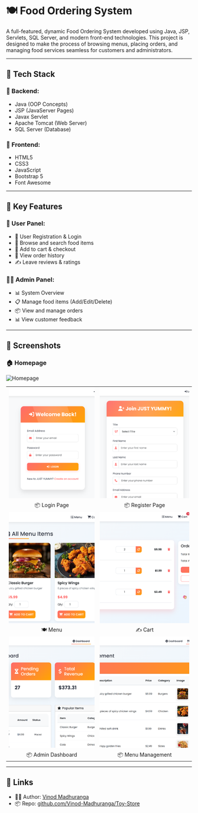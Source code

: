 # 🍽️ Food Ordering System

A full-featured, dynamic Food Ordering System developed using Java, JSP, Servlets, SQL Server, and modern front-end technologies. This project is designed to make the process of browsing menus, placing orders, and managing food services seamless for customers and administrators.

---

## 🚀 Tech Stack

### 🔧 Backend:
- Java (OOP Concepts)
- JSP (JavaServer Pages)
- Javax Servlet
- Apache Tomcat (Web Server)
- SQL Server (Database)

### 🎨 Frontend:
- HTML5
- CSS3
- JavaScript
- Bootstrap 5
- Font Awesome

---

## 📌 Key Features

### 👥 User Panel:
- 🔐 User Registration & Login
- 🍔 Browse and search food items
- 🛒 Add to cart & checkout
- 🧾 View order history
- ✍️ Leave reviews & ratings

### 🧑‍💼 Admin Panel:
- 📊 System Overview
- 📋 Manage food items (Add/Edit/Delete)
- 📦 View and manage orders
- 📊 View customer feedback

---

## 📸 Screenshots

### 🏠 Homepage
![Homepage](images/index.png)

<table>
  <tr>
    <td><img src="images/userlogin.png" style="width: 500px; height: 300px; object-fit: cover;"></td>
    <td><img src="images/userregister.png" style="width: 500px; height: 300px; object-fit: cover;"></td>
  </tr>
  <tr>
    <td align="center">📦 Login Page</td>
    <td align="center">📦 Register Page</td>
  </tr>
  <tr>
    <td><img src="images/menu.png" style="width: 500px; height: 300px; object-fit: cover;"></td>
    <td><img src="images/cart.png" style="width: 500px; height: 300px; object-fit: cover;"></td>
  </tr>
  <tr>
    <td align="center">🍽️ Menu</td>
    <td align="center">✍️ Cart</td>
  </tr>
    <tr>
    <td><img src="images/admindashboard.png" style="width: 500px; height: 300px; object-fit: cover;"></td>
    <td><img src="images/menumanagement.png" style="width: 500px; height: 300px; object-fit: cover;"></td>
  </tr>
  <tr>
    <td align="center">📦 Admin Dashboard</td>
    <td align="center">📦 Menu Management</td>
  </tr>
</table>

---

## 🔗 Links

- 👨‍💻 Author: [Vinod Madhuranga](https://github.com/Vinod-Madhuranga)
- 📦 Repo: [github.com/Vinod-Madhuranga/Toy-Store](https://github.com/Vinod-Madhuranga/Toy-Store)
